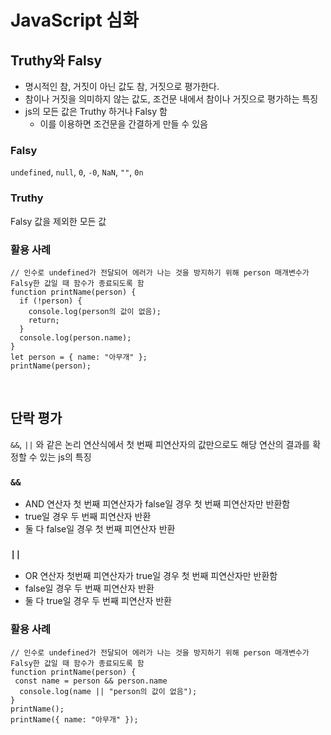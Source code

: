 # JavaScript 심화
## Truthy와 Falsy
- 명시적인 참, 거짓이 아닌 값도 참, 거짓으로 평가한다.
- 참이나 거짓을 의미하지 않는 값도, 조건문 내에서 참이나 거짓으로 평가하는 특징
- js의 모든 값은 Truthy 하거나 Falsy 함
  - 이를 이용하면 조건문을 간결하게 만들 수 있음

### Falsy
`undefined`, `null`, `0`, `-0`, `NaN`, `""`, `0n`

### Truthy
Falsy 값을 제외한 모든 값

### 활용 사례
```
// 인수로 undefined가 전달되어 에러가 나는 것을 방지하기 위해 person 매개변수가 Falsy한 값일 때 함수가 종료되도록 함
function printName(person) {
  if (!person) {
    console.log(person의 값이 없음);
    return;
  }
  console.log(person.name);
}
let person = { name: "아무개" };
printName(person);
```

<br>

## 단락 평가
`&&`, `||` 와 같은 논리 연산식에서 첫 번째 피연산자의 값만으로도 해당 연산의 결과를 확정할 수 있는 js의 특징 

### `&&`
- AND 연산자 첫 번째 피연산자가 false일 경우 첫 번째 피연산자만 반환함
- true일 경우 두 번째 피연산자 반환
- 둘 다 false일 경우 첫 번째 피연산자 반환

### `||`
- OR 연산자 첫번째 피연산자가 true일 경우 첫 번째 피연산자만 반환함
- false일 경우 두 번째 피연산자 반환
- 둘 다 true일 경우 두 번째 피연산자 반환

### 활용 사례
```
// 인수로 undefined가 전달되어 에러가 나는 것을 방지하기 위해 person 매개변수가 Falsy한 값일 때 함수가 종료되도록 함
function printName(person) {
 const name = person && person.name
  console.log(name || "person의 값이 없음");
}
printName();
printName({ name: "아무개" });
```
